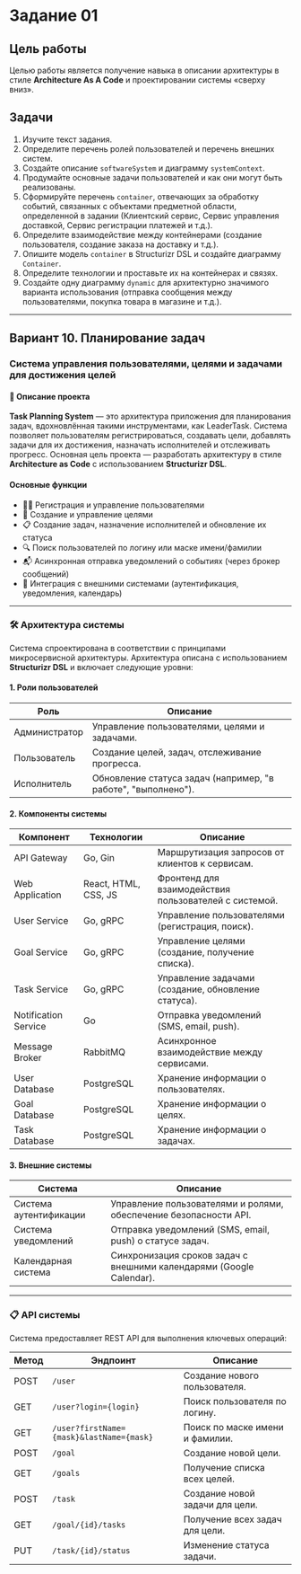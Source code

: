 # Задание 01

## Цель работы
Целью работы является получение навыка в описании архитектуры в стиле **Architecture As A Code** и проектировании системы «сверху вниз».

## Задачи
1. Изучите текст задания.
2. Определите перечень ролей пользователей и перечень внешних систем.
3. Создайте описание `softwareSystem` и диаграмму `systemContext`.
4. Продумайте основные задачи пользователей и как они могут быть реализованы.
5. Сформируйте перечень `container`, отвечающих за обработку событий, связанных с объектами предметной области, определенной в задании (Клиентский сервис, Сервис управления доставкой, Сервис регистрации платежей и т.д.).
6. Определите взаимодействие между контейнерами (создание пользователя, создание заказа на доставку и т.д.).
7. Опишите модель `container` в Structurizr DSL и создайте диаграмму `Container`.
8. Определите технологии и проставьте их на контейнерах и связях.
9. Создайте одну диаграмму `dynamic` для архитектурно значимого варианта использования (отправка сообщения между пользователями, покупка товара в магазине и т.д.).

---

## Вариант 10. Планирование задач

### Система управления пользователями, целями и задачами для достижения целей

#### 📜 Описание проекта
**Task Planning System** — это архитектура приложения для планирования задач, вдохновлённая такими инструментами, как LeaderTask. Система позволяет пользователям регистрироваться, создавать цели, добавлять задачи для их достижения, назначать исполнителей и отслеживать прогресс. Основная цель проекта — разработать архитектуру в стиле **Architecture as Code** с использованием **Structurizr DSL**.

#### Основные функции
- 🧑‍💼 Регистрация и управление пользователями
- 🎯 Создание и управление целями
- 📋 Создание задач, назначение исполнителей и обновление их статуса
- 🔍 Поиск пользователей по логину или маске имени/фамилии
- 📬 Асинхронная отправка уведомлений о событиях (через брокер сообщений)
- 📅 Интеграция с внешними системами (аутентификация, уведомления, календарь)

---

### 🛠️ Архитектура системы
Система спроектирована в соответствии с принципами микросервисной архитектуры. Архитектура описана с использованием **Structurizr DSL** и включает следующие уровни:

#### 1. Роли пользователей
| Роль          | Описание                                                                 |
|---------------|-------------------------------------------------------------------------|
| Администратор | Управление пользователями, целями и задачами.                           |
| Пользователь  | Создание целей, задач, отслеживание прогресса.                          |
| Исполнитель   | Обновление статуса задач (например, "в работе", "выполнено").           |

#### 2. Компоненты системы
| Компонент            | Технологии       | Описание                                                                 |
|-----------------------|------------------|-------------------------------------------------------------------------|
| API Gateway           | Go, Gin          | Маршрутизация запросов от клиентов к сервисам.                          |
| Web Application       | React, HTML, CSS, JS | Фронтенд для взаимодействия пользователей с системой.                  |
| User Service          | Go, gRPC         | Управление пользователями (регистрация, поиск).                         |
| Goal Service          | Go, gRPC         | Управление целями (создание, получение списка).                         |
| Task Service          | Go, gRPC         | Управление задачами (создание, обновление статуса).                     |
| Notification Service  | Go               | Отправка уведомлений (SMS, email, push).                                |
| Message Broker        | RabbitMQ         | Асинхронное взаимодействие между сервисами.                             |
| User Database         | PostgreSQL       | Хранение информации о пользователях.                                    |
| Goal Database         | PostgreSQL       | Хранение информации о целях.                                            |
| Task Database         | PostgreSQL       | Хранение информации о задачах.                                          |

#### 3. Внешние системы
| Система               | Описание                                                                 |
|-----------------------|-------------------------------------------------------------------------|
| Система аутентификации | Управление пользователями и ролями, обеспечение безопасности API.       |
| Система уведомлений    | Отправка уведомлений (SMS, email, push) о статусе задач.                |
| Календарная система    | Синхронизация сроков задач с внешними календарями (Google Calendar).    |

---

### 📋 API системы
Система предоставляет REST API для выполнения ключевых операций:

| Метод | Эндпоинт                          | Описание                                      |
|-------|------------------------------------|----------------------------------------------|
| POST  | `/user`                           | Создание нового пользователя.                |
| GET   | `/user?login={login}`             | Поиск пользователя по логину.               |
| GET   | `/user?firstName={mask}&lastName={mask}` | Поиск по маске имени и фамилии.         |
| POST  | `/goal`                           | Создание новой цели.                         |
| GET   | `/goals`                          | Получение списка всех целей.                 |
| POST  | `/task`                           | Создание новой задачи для цели.              |
| GET   | `/goal/{id}/tasks`                | Получение всех задач для цели.               |
| PUT   | `/task/{id}/status`               | Изменение статуса задачи.                    |
